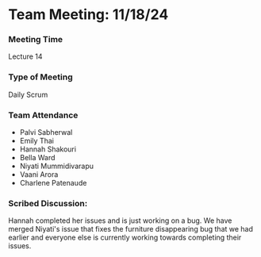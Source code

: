 # Team Meeting: 11/18/24

### Meeting Time
Lecture 14

### Type of Meeting
Daily Scrum

### Team Attendance
* Palvi Sabherwal
* Emily Thai
* Hannah Shakouri
* Bella Ward 
* Niyati Mummidivarapu
* Vaani Arora
* Charlene Patenaude

### Scribed Discussion:
Hannah completed her issues and is just working on a bug. We have merged Niyati's issue that fixes the furniture disappearing bug that we had
earlier and everyone else is currently working towards completing their issues.
